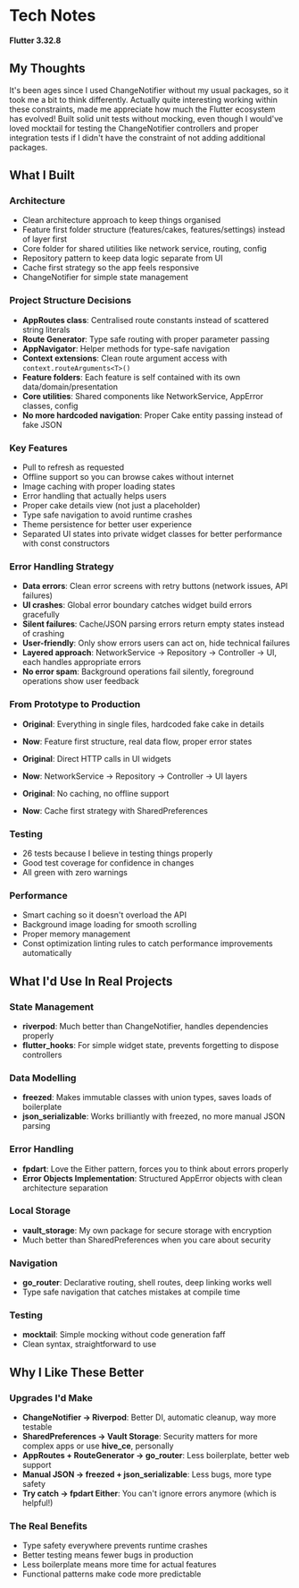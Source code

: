 # Tech Notes

**Flutter 3.32.8**

## My Thoughts
It's been ages since I used ChangeNotifier without my usual packages, so it took me a bit to think differently. Actually quite interesting working within these constraints, made me appreciate how much the Flutter ecosystem has evolved! Built solid unit tests without mocking, even though I would've loved mocktail for testing the ChangeNotifier controllers and proper integration tests if I didn't have the constraint of not adding additional packages.

## What I Built

### Architecture
- Clean architecture approach to keep things organised
- Feature first folder structure (features/cakes, features/settings) instead of layer first
- Core folder for shared utilities like network service, routing, config
- Repository pattern to keep data logic separate from UI
- Cache first strategy so the app feels responsive
- ChangeNotifier for simple state management

### Project Structure Decisions
- **AppRoutes class**: Centralised route constants instead of scattered string literals
- **Route Generator**: Type safe routing with proper parameter passing
- **AppNavigator**: Helper methods for type-safe navigation
- **Context extensions**: Clean route argument access with `context.routeArguments<T>()`
- **Feature folders**: Each feature is self contained with its own data/domain/presentation
- **Core utilities**: Shared components like NetworkService, AppError classes, config
- **No more hardcoded navigation**: Proper Cake entity passing instead of fake JSON

### Key Features
- Pull to refresh as requested
- Offline support so you can browse cakes without internet
- Image caching with proper loading states
- Error handling that actually helps users
- Proper cake details view (not just a placeholder)
- Type safe navigation to avoid runtime crashes
- Theme persistence for better user experience
- Separated UI states into private widget classes for better performance with const constructors

### Error Handling Strategy
- **Data errors**: Clean error screens with retry buttons (network issues, API failures)
- **UI crashes**: Global error boundary catches widget build errors gracefully
- **Silent failures**: Cache/JSON parsing errors return empty states instead of crashing
- **User-friendly**: Only show errors users can act on, hide technical failures
- **Layered approach**: NetworkService → Repository → Controller → UI, each handles appropriate errors
- **No error spam**: Background operations fail silently, foreground operations show user feedback

### From Prototype to Production
- **Original**: Everything in single files, hardcoded fake cake in details
- **Now**: Feature first structure, real data flow, proper error states

- **Original**: Direct HTTP calls in UI widgets
- **Now**: NetworkService → Repository → Controller → UI layers

- **Original**: No caching, no offline support
- **Now**: Cache first strategy with SharedPreferences

### Testing
- 26 tests because I believe in testing things properly
- Good test coverage for confidence in changes
- All green with zero warnings

### Performance
- Smart caching so it doesn't overload the API
- Background image loading for smooth scrolling
- Proper memory management
- Const optimization linting rules to catch performance improvements automatically

## What I'd Use In Real Projects

### State Management
- **riverpod**: Much better than ChangeNotifier, handles dependencies properly
- **flutter_hooks**: For simple widget state, prevents forgetting to dispose controllers

### Data Modelling
- **freezed**: Makes immutable classes with union types, saves loads of boilerplate
- **json_serializable**: Works brilliantly with freezed, no more manual JSON parsing

### Error Handling
- **fpdart**: Love the Either pattern, forces you to think about errors properly
- **Error Objects Implementation**: Structured AppError objects with clean architecture separation

### Local Storage
- **vault_storage**: My own package for secure storage with encryption
- Much better than SharedPreferences when you care about security

### Navigation
- **go_router**: Declarative routing, shell routes, deep linking works well
- Type safe navigation that catches mistakes at compile time

### Testing
- **mocktail**: Simple mocking without code generation faff
- Clean syntax, straightforward to use

## Why I Like These Better

### Upgrades I'd Make
- **ChangeNotifier → Riverpod**: Better DI, automatic cleanup, way more testable
- **SharedPreferences → Vault Storage**: Security matters for more complex apps or use **hive_ce**, personally
- **AppRoutes + RouteGenerator → go_router**: Less boilerplate, better web support
- **Manual JSON → freezed + json_serializable**: Less bugs, more type safety
- **Try catch → fpdart Either**: You can't ignore errors anymore (which is helpful!)

### The Real Benefits
- Type safety everywhere prevents runtime crashes
- Better testing means fewer bugs in production
- Less boilerplate means more time for actual features
- Functional patterns make code more predictable
